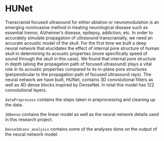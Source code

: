 # HUNet

Transcranial focused ultrasound for either ablation or neuromodulation is an emerging noninvasive method in treating neurological disease such as essential tremor, Alzheimer’s disease, epilepsy, addiction, etc. In order to accurately simulate propagation of ultrasound transcranially, we need an accurate acoustic model of the skull. For the first time we built a deep neural network that elucidates the effect of internal pore structure of human skull in determining its acoustic properties (more specifically speed of sound through the skull in this case). We found that internal pore structure in depth (along the propagation path of focused ultrasound) plays a vital role in its acoustic properties compared to its in-plane pore structures (perpendicular to  the propagation path of focused ultrasound rays). The neural network we have built, HUNet, contains 3D convolutional filters as well as 4D dense blocks inspired by DenseNet. In total this model has 122 convolutional layers. 

```dataPreprocess``` contains the steps taken in preprocessing and cleaning up the data. 

```3DDense``` contains the linear model as well as the neural network details used in this research project. 

```Dense3dconv_analysis``` contains some of the analyses done on the output of the neural network model. 

